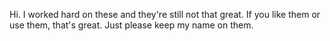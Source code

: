 Hi. I worked hard on these and they're still not that great. If you like them or use them, that's great. Just please keep my name on them.
